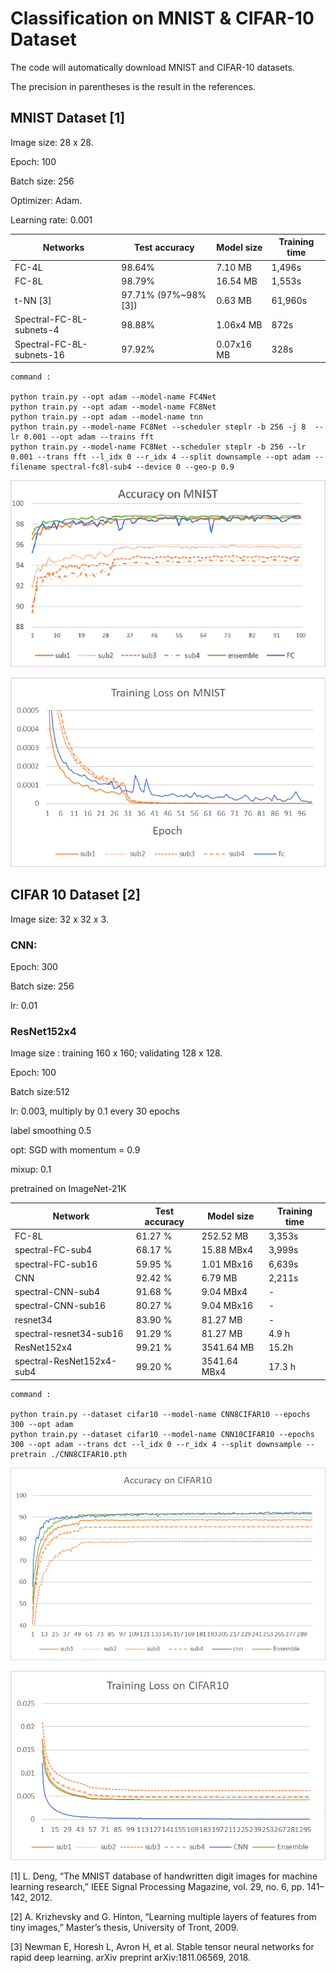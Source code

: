 # Classification on MNIST & CIFAR-10 Dataset 

The code will automatically download MNIST and CIFAR-10 datasets.

The precision in parentheses is the result in the references.

## MNIST Dataset [1]

Image size: 28 x 28.  

Epoch: 100

Batch size: 256

Optimizer: Adam.

Learning rate: 0.001

| Networks         | Test accuracy | Model size | Training time|
| ---------------- | ------------- | --- | --- |
| FC-4L            | 98.64%        | 7.10 MB | 1,496s |
| FC-8L            |98.79%        | 16.54 MB | 1,553s |
| t-NN [3]             |97.71% (97%~98% [3]) | 0.63 MB | 61,960s |
| Spectral-FC-8L-subnets-4 |  98.88%  | 1.06x4 MB| 872s|
| Spectral-FC-8L-subnets-16 |  97.92%  | 0.07x16 MB| 328s |
```shell
command :

python train.py --opt adam --model-name FC4Net
python train.py --opt adam --model-name FC8Net
python train.py --opt adam --model-name tnn
python train.py --model-name FC8Net --scheduler steplr -b 256 -j 8  --lr 0.001 --opt adam --trains fft
python train.py --model-name FC8Net --scheduler steplr -b 256 --lr 0.001 --trans fft --l_idx 0 --r_idx 4 --split downsample --opt adam --filename spectral-fc8l-sub4 --device 0 --geo-p 0.9
```

![img.png](../figs/Accuracy_On_MNIST.png)

![img.png](../figs/TrainingLossOnMNIST.png)
## CIFAR 10 Dataset [2]

Image size: 32 x 32 x 3.

### CNN:

Epoch: 300

Batch size: 256

lr: 0.01

### ResNet152x4
Image size : training 160 x 160; validating 128 x 128.

Epoch: 100

Batch size:512

lr: 0.003, multiply by 0.1 every 30 epochs

label smoothing 0.5

opt: SGD with momentum = 0.9

mixup: 0.1

pretrained on ImageNet-21K

| Network     | Test accuracy | Model size | Training time|
| ----------- |  ------------- | --- | --- |
| FC-8L | 61.27 % | 252.52 MB | 3,353s |
| spectral-FC-sub4 | 68.17 % | 15.88 MBx4| 3,999s |
| spectral-FC-sub16 | 59.95 % | 1.01 MBx16| 6,639s |
| CNN | 92.42 % | 6.79 MB | 2,211s |
| spectral-CNN-sub4 | 91.68 % | 9.04 MBx4| - |
| spectral-CNN-sub16 | 80.27 % | 9.04 MBx16| - |
| resnet34 | 83.90 % | 81.27 MB | - |
| spectral-resnet34-sub16 |91.29 %| 81.27 MB | 4.9 h |
| ResNet152x4 | 99.21 % | 3541.64 MB| 15.2h |
| spectral-ResNet152x4-sub4| 99.20 %| 3541.64 MBx4 | 17.3 h |
```shell
command :

python train.py --dataset cifar10 --model-name CNN8CIFAR10 --epochs 300 --opt adam
python train.py --dataset cifar10 --model-name CNN10CIFAR10 --epochs 300 --opt adam --trans dct --l_idx 0 --r_idx 4 --split downsample --pretrain ./CNN8CIFAR10.pth
```

![img.png](../figs/AccuracyOnCIFAR10.png)

![img.png](../figs/TrainingLossonCIFAR10.png)


[1] L. Deng, “The MNIST database of handwritten digit images for machine learning research,” IEEE Signal Processing Magazine, vol. 29, no. 6, pp. 141–142, 2012.

[2] A. Krizhevsky and G. Hinton, “Learning multiple layers of features from tiny images,” Master’s thesis, University of Tront, 2009.

[3] Newman E, Horesh L, Avron H, et al. Stable tensor neural networks for rapid deep learning. arXiv preprint arXiv:1811.06569, 2018.
